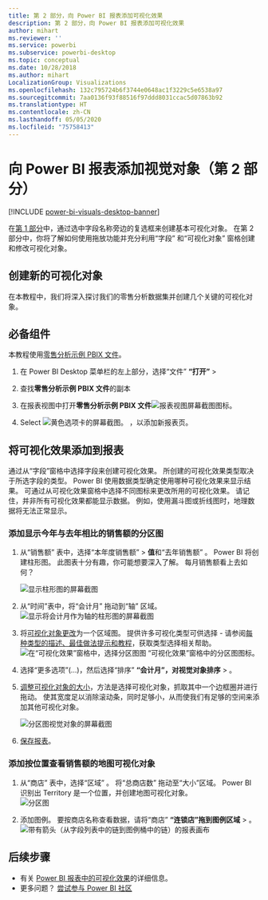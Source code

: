 ```yaml
---
title: 第 2 部分，向 Power BI 报表添加可视化效果
description: 第 2 部分，向 Power BI 报表添加可视化效果
author: mihart
ms.reviewer: ''
ms.service: powerbi
ms.subservice: powerbi-desktop
ms.topic: conceptual
ms.date: 10/28/2018
ms.author: mihart
LocalizationGroup: Visualizations
ms.openlocfilehash: 132c795724b6f3744e0648ac1f3229c5e6538a97
ms.sourcegitcommit: 7aa0136f93f88516f97ddd8031ccac5d07863b92
ms.translationtype: HT
ms.contentlocale: zh-CN
ms.lasthandoff: 05/05/2020
ms.locfileid: "75758413"
---
```

# <a name="add-visuals-to-a-power-bi-report-part-2"></a>向 Power BI 报表添加视觉对象（第 2 部分）

[!INCLUDE [power-bi-visuals-desktop-banner](../includes/power-bi-visuals-desktop-banner.md)]

在[第 1 部分](power-bi-report-add-visualizations-i.md)中，通过选中字段名称旁边的复选框来创建基本可视化对象。  在第 2 部分中，你将了解如何使用拖放功能并充分利用“字段”  和“可视化对象”  窗格创建和修改可视化对象。


## <a name="create-a-new-visualization"></a>创建新的可视化对象
在本教程中，我们将深入探讨我们的零售分析数据集并创建几个关键的可视化对象。

## <a name="prerequisites"></a>必备组件

本教程使用[零售分析示例 PBIX 文件](https://download.microsoft.com/download/9/6/D/96DDC2FF-2568-491D-AAFA-AFDD6F763AE3/Retail%20Analysis%20Sample%20PBIX.pbix)。

1. 在 Power BI Desktop 菜单栏的左上部分，选择“文件” **“打开”**  >  
   
2. 查找**零售分析示例 PBIX 文件**的副本

1. 在报表视图中打开**零售分析示例 PBIX 文件**![报表视图屏幕截图图标](media/power-bi-visualization-kpi/power-bi-report-view.png)。

1. Select ![黄色选项卡的屏幕截图。](media/power-bi-visualization-kpi/power-bi-yellow-tab.png) ，以添加新报表页。

## <a name="add-visualizations-to-the-report"></a>将可视化效果添加到报表

通过从“字段”窗格中选择字段来创建可视化效果。  所创建的可视化效果类型取决于所选字段的类型。 Power BI 使用数据类型确定使用哪种可视化效果来显示结果。 可通过从可视化效果窗格中选择不同图标来更改所用的可视化效果。 请记住，并非所有可视化效果都能显示数据。 例如，使用漏斗图或折线图时，地理数据将无法正常显示。 


### <a name="add-an-area-chart-that-looks-at-this-years-sales-compared-to-last-year"></a>添加显示今年与去年相比的销售额的分区图

1. 从“销售额”  表中，选择“本年度销售额”   > **值**和“去年销售额”  。 Power BI 将创建柱形图。  此图表十分有趣，你可能想要深入了解。 每月销售额看上去如何？  
   
   ![显示柱形图的屏幕截图](media/power-bi-report-add-visualizations-ii/power-bi-start.png)

2. 从“时间”表中，将“会计月”  拖动到“轴”  区域。  
   ![显示将会计月作为轴的柱形图的屏幕截图](media/power-bi-report-add-visualizations-ii/power-bi-fiscalmonth.png)

3. 将[可视化对象更改](power-bi-report-change-visualization-type.md)为一个区域图。  提供许多可视化类型可供选择 - 请参阅[每种类型的描述、最佳做法提示和教程](power-bi-visualization-types-for-reports-and-q-and-a.md)，获取类型选择相关帮助。 ![在“可视化效果”窗格中，选择分区图图 “可视化效果”窗格中的分区图图标](media/power-bi-report-add-visualizations-ii/power-bi-area-chart.png)。

4. 选择“更多选项”(…)，然后选择“排序” **“会计月”，对视觉对象排序**   >    。

5. [调整可视化对象的大小](power-bi-visualization-move-and-resize.md)，方法是选择可视化对象，抓取其中一个边框圈并进行拖动。 使其宽度足以消除滚动条，同时足够小，从而使我们有足够的空间来添加其他可视化对象。
   
   ![分区图视觉对象的屏幕截图](media/power-bi-report-add-visualizations-ii/pbi_part2_7b.png)
6. [保存报表](../service-report-save.md)。

### <a name="add-a-map-visualization-that-looks-at-sales-by-location"></a>添加按位置查看销售额的地图可视化对象

1. 从“商店”  表中，选择“区域”  。 将“总商店数”  拖动至“大小”区域。 Power BI 识别出 Territory 是一个位置，并创建地图可视化对象。  
   ![分区图](media/power-bi-report-add-visualizations-ii/power-bi-map1.png)

2. 添加图例。  要按商店名称查看数据，请将“商店” **“连锁店”拖到图例区域** >   。  
   ![带有箭头（从字段列表中的链到图例桶中的链）的报表画布](media/power-bi-report-add-visualizations-ii/power-bi-chain.png)

## <a name="next-steps"></a>后续步骤
* 有关 [Power BI 报表中的可视化效果](power-bi-report-visualizations.md)的详细信息。  
* 更多问题？ [尝试参与 Power BI 社区](https://community.powerbi.com/)

